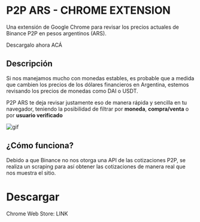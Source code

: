 # P2P ARS - CHROME EXTENSION

Una extensión de Google Chrome para revisar los precios actuales de Binance P2P en pesos argentinos (ARS).

Descargalo ahora ACÁ


## Descripción 

 Si nos manejamos mucho con monedas estables, es probable que a medida que cambien los precios de los dólares financieros en Argentina, estemos revisando los precios de monedas como DAI o USDT.

P2P ARS te deja revisar justamente eso de manera rápida y sencilla en tu navegador, teniendo la posibilidad de filtrar por **moneda**, **compra/venta** o por **usuario verificado**

![gif](https://user-images.githubusercontent.com/64273203/176477874-10d7c1c9-0e25-4cda-9c97-d9e369a1358d.gif)

 

## ¿Cómo funciona?

Debido a que Binance no nos otorga una API de las cotizaciones P2P, se realiza un scraping para así obtener las cotizaciones de manera real que nos muestra el sitio.

# Descargar

Chrome Web Store: LINK

